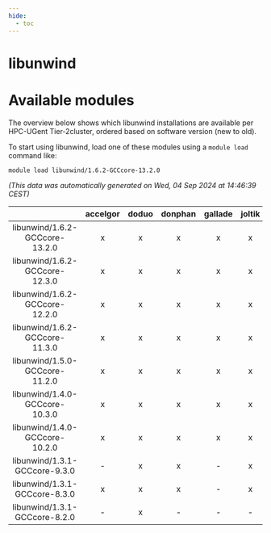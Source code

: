 ```yaml
---
hide:
  - toc
---
```


libunwind
=========

# Available modules


The overview below shows which libunwind installations are available per HPC-UGent Tier-2cluster, ordered based on software version (new to old).

To start using libunwind, load one of these modules using a `module load` command like:

```shell
module load libunwind/1.6.2-GCCcore-13.2.0
```

*(This data was automatically generated on Wed, 04 Sep 2024 at 14:46:39 CEST)*  

| |accelgor|doduo|donphan|gallade|joltik|shinx|skitty|
| :---: | :---: | :---: | :---: | :---: | :---: | :---: | :---: |
|libunwind/1.6.2-GCCcore-13.2.0|x|x|x|x|x|x|x|
|libunwind/1.6.2-GCCcore-12.3.0|x|x|x|x|x|x|x|
|libunwind/1.6.2-GCCcore-12.2.0|x|x|x|x|x|x|x|
|libunwind/1.6.2-GCCcore-11.3.0|x|x|x|x|x|x|x|
|libunwind/1.5.0-GCCcore-11.2.0|x|x|x|x|x|-|x|
|libunwind/1.4.0-GCCcore-10.3.0|x|x|x|x|x|-|x|
|libunwind/1.4.0-GCCcore-10.2.0|x|x|x|x|x|-|x|
|libunwind/1.3.1-GCCcore-9.3.0|-|x|x|-|x|-|x|
|libunwind/1.3.1-GCCcore-8.3.0|x|x|x|-|x|-|x|
|libunwind/1.3.1-GCCcore-8.2.0|-|x|-|-|-|-|-|
